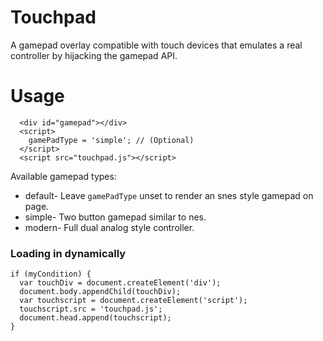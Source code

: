 # Touchpad

A gamepad overlay compatible with touch devices that emulates a real controller by hijacking the gamepad API.

# Usage

```
  <div id="gamepad"></div>
  <script>
    gamePadType = 'simple'; // (Optional)
  </script>
  <script src="touchpad.js"></script>
```

Available gamepad types: 
* default- Leave `gamePadType` unset to render an snes style gamepad on page.
* simple- Two button gamepad similar to nes.
* modern- Full dual analog style controller.

### Loading in dynamically

```
if (myCondition) {
  var touchDiv = document.createElement('div');
  document.body.appendChild(touchDiv);
  var touchscript = document.createElement('script');
  touchscript.src = 'touchpad.js';
  document.head.append(touchscript);
}
```

